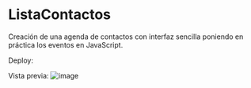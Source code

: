 # ListaContactos
Creación de una agenda de contactos con interfaz sencilla  poniendo en práctica los eventos en JavaScript.

Deploy:

Vista previa:
![image](https://github.com/JoanMaGam/ListaContactos/assets/122151033/9130feee-175c-42ec-9c19-a33eda4cf4e3)

